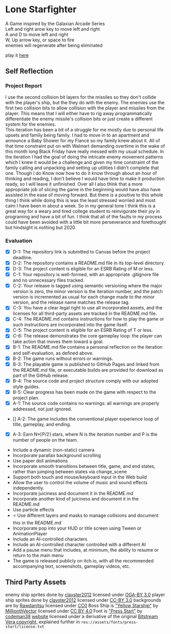 # Lone Starfighter
A Game inspired by the Galaxian Arcade Series<br>
Left and right arow key to move left and right<br>
A and D to move left and right<br>
W, Up arrow key, or space to fire<br>
enemies will regenerate after being eliminated<br>

play it [here](https://bsu-cs315.github.io/FP-LoneStarfighter/) <br>
## Self Reflection
### Project Report
I use the second collision bit layers for the missiles so they don't collide with the player's ship, but the they do with the enemy. The enemies use the first two collision bits to allow collision with the player and missiles from the player. This means that I will either have to rig away programmatically differentiate the enemy missile's collision bits or just create a different system for the enemies.
<br>
This iteration has been a bit of a struggle for me mostly due to personal life upsets and family being family. I had to move in to an apartment and announce a Baby Shower for my Fiancé so my family knew about it. All of that time constraint put on with Walmart demanding overtime in the wake of this month long Black Friday have really messed with my usual schedule. In the iteration I had the goal of doing the intricate enemy movement patterns which I knew it would be a challenge and given my time constraint of the family calling and unpacking and setting up utilities I didn't complete that one. Though I do Know now how to do it know through about an hour of thinking and reading, I don't believe I would have time to make it production ready, so I will leave it unfinished. Over all I also think that a more appropriate job of slicing the game in the beginning would have also have assisted in the ease of moving forward. But there is a positive to this whole thing I think while doing this is was the least stressed worried and most calm I have been in about a week. So in my general tone I think this is a great way for a weary and tired college student to reinvigorate their joy in programing and have a bit of fun. I think that all of the faults in my process could have been avoided with a little bit more perseverance and forethought but hindsight is nothing but 2020.
### Evaluation
- [x] D-1: The repository link is submitted to Canvas before the project deadline.
- [x] D-2: The repository contains a README.md file in its top-level directory.
- [x] D-3: The project content is eligible for an ESRB Rating of M or less.
- [x] C-1: Your repository is well-formed, with an appropriate .gitignore file and no unnecessary files tracked.
- [x] C-2: Your release is tagged using semantic versioning where the major version is zero, the minor version is the iteration number, and the patch version is incremented as usual for each change made to the minor version, and the release name matches the release tag.
- [x] C-3: You have a clear legal right to use all incorporated assets, and the licenses for all third-party assets are tracked in the README.md file.
- [x] C-4: The README.md contains instructions for how to play the game or such instructions are incorporated into the game itself.
- [x] C-5: The project content is eligible for an ESRB Rating of T or less.
- [x] C-6: The release demonstrates the core gameplay loop: the player can take action that moves them toward a goal.
- [x] B-1: The README.md file contains a personal reflection on the iteration and self-evaluation, as defined above.
- [x] B-2: The game runs without errors or warnings.
- [x] B-3: The playable game is published to GitHub Pages and linked from the README.md file, or executable builds are provided for download as part of the GitHub release.
- [x] B-4: The source code and project structure comply with our adopted style guides.
- [x] B-5: Clear progress has been made on the game with respect to the project plan.
- [x] A-1: The source code contains no warnings: all warnings are properly addressed, not just ignored.
- [] A-2: The game includes the conventional player experience loop of title, gameplay, and ending.
- [x] A-3: Earn N*⌈P/2⌉ stars, where N is the iteration number and P is the number of people on the team.

- <!--:star:!--> Include a dynamic (non-static) camera
- <!--:star:!--> Incorporate parallax background scrolling
- <!--:star:!--> Use paper doll animations
- <!--:star:!--> Incorporate smooth transitions between title, game, and end states, rather than jumping between states via change_scene
- <!--:star:!--> Support both touch and mouse/keyboard input in the Web build
- <!--:star:!--> Allow the user to control the volume of music and sound effects independently.
- <!--:star:!--> Incorporate juiciness and document it in the README.md
- <!--:star:!--> Incorporate another kind of juiciness and document it in the README.md
- <!--:star:!--> Use particle effects
- :star: Use different layers and masks to manage collisions and document this in the README.md
- <!--:star:!--> Incorporate pop into your HUD or title screen using Tween or AnimationPlayer
- <!--:star:!--> Include an AI-controlled characters
- <!--:star:!--> Include an AI-controlled character controlled with a different AI
- <!--:star:!--> Add a pause menu that includes, at minimum, the ability to resume or return to the main menu
- <!--:star:!--> The game is released publicly on itch.io, with all the recommended accompanying text, screenshots, gameplay videos, etc.

## Third Party Assets
enemy ship sprites done by [clayster2012](https://opengameart.org/users/clayster2012) licensed under [OGA-BY 3.0](https://static.opengameart.org/OGA-BY-3.0.txt)
player ship sprites done by [clayster2012](https://opengameart.org/users/clayster2012) licensed under [CC-BY 3.0](https://creativecommons.org/licenses/by/3.0/)
backgrounds are by [Rawdanitsu](https://opengameart.org/users/rawdanitsu) licensed under [CC0](https://creativecommons.org/publicdomain/zero/1.0/)
Boss Ship is ["Yellow Starship"](https://opengameart.org/content/yellow-starship) by [MillionthVector](http://millionthvector.blogspot.de) licensed under [CC BY 4.0](https://creativecommons.org/licenses/by/4.0/)
Font is ["Press Start"](https://www.1001fonts.com/press-start-font.html) by [codeman38](cody@zone38.net) [website](http://www.zone38.net/) licensed under a derivative of the original [Bitstream Vera copyright](https://www.gnome.org/fonts/#copyright), explained further in ```res://assets/fonts/press-start/license.txt```
